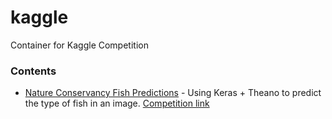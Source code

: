 # kaggle
Container for Kaggle Competition

### Contents
- [Nature Conservancy Fish Predictions](https://github.com/ostegm/kaggle/tree/master/nature_conservancy) - Using Keras + Theano to predict the type of fish in an image. [Competition link](https://www.kaggle.com/c/the-nature-conservancy-fisheries-monitoring) 
